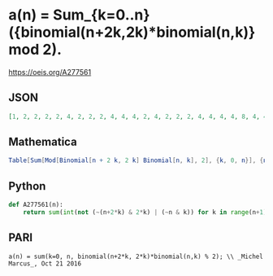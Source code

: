 # a\(n\) \= Sum\_\{k\=0\.\.n\} \(\{binomial\(n\+2k,2k\)\*binomial\(n,k\)\} mod 2\)\.
https://oeis.org/A277561
## JSON
```JSON
[1, 2, 2, 2, 2, 4, 2, 2, 2, 4, 4, 4, 2, 4, 2, 2, 2, 4, 4, 4, 4, 8, 4, 4, 2, 4, 4, 4, 2, 4, 2, 2, 2, 4, 4, 4, 4, 8, 4, 4, 4, 8, 8, 8, 4, 8, 4, 4, 2, 4, 4, 4, 4, 8, 4, 4, 2, 4, 4, 4, 2, 4, 2, 2, 2, 4, 4, 4, 4, 8, 4, 4, 4, 8, 8, 8, 4, 8, 4, 4, 4, 8, 8, 8, 8, 16, 8]
```
## Mathematica
```Mathematica
Table[Sum[Mod[Binomial[n + 2 k, 2 k] Binomial[n, k], 2], {k, 0, n}], {n, 0, 86}] (* _Michael De Vlieger_, Oct 21 2016 *)
```
## Python
```Python
def A277561(n):
    return sum(int(not (~(n+2*k) & 2*k) | (~n & k)) for k in range(n+1))
```
## PARI
```PARI
a(n) = sum(k=0, n, binomial(n+2*k, 2*k)*binomial(n,k) % 2); \\ _Michel Marcus_, Oct 21 2016
```

